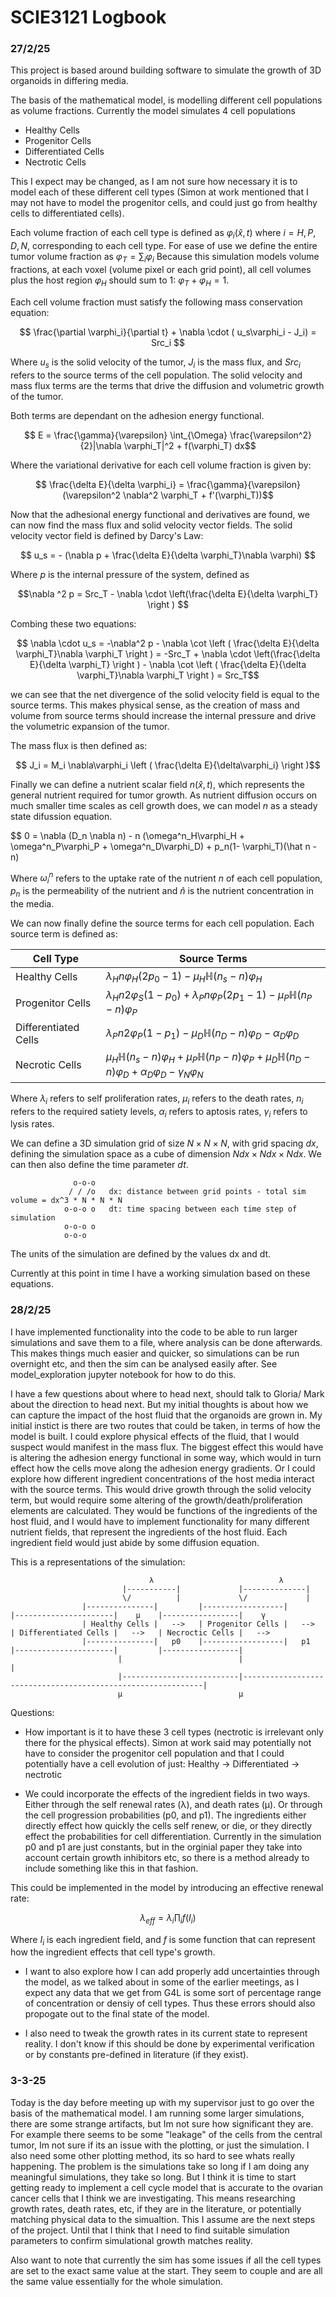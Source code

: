<h1> SCIE3121 Logbook </h1>

<h3> 27/2/25 </h3>

This project is based around building software to simulate the growth of 3D organoids in differing media.

The basis of the mathematical model, is modelling different cell populations as volume fractions.
Currently the model simulates 4 cell populations
<ul>
    <li> Healthy Cells </li>
    <li> Progenitor Cells </li>
    <li> Differentiated Cells </li>
    <li> Nectrotic Cells </li>
</ul>

This I expect may be changed, as I am not sure how necessary it is to model each of these different cell types (Simon at work mentioned that I may not have to model the progenitor cells, and could just go from healthy cells to differentiated cells).

Each volume fraction of each cell type is defined as $\varphi_i (\hat x, t)$ where $i = {H, P, D, N}$, corresponding to each cell type.
For ease of use we define the entire tumor volume fraction as $\varphi_T = \sum_i \varphi_i$
Because this simulation models volume fractions, at each voxel (volume pixel or each grid point), all cell volumes plus the host region $\varphi_H$ should sum to 1: $\varphi_T + \varphi_H = 1$.

Each cell volume fraction must satisfy the following mass conservation equation:

$$ \frac{\partial \varphi_i}{\partial t} + \nabla \cdot ( u_s\varphi_i - J_i) = Src_i $$

Where $u_s$ is the solid velocity of the tumor, $J_i$ is the mass flux, and $Src_i$ refers to the source terms of the cell population.
The solid velocity and mass flux terms are the terms that drive the diffusion and volumetric growth of the tumor. 

Both terms are dependant on the adhesion energy functional.

$$ E = \frac{\gamma}{\varepsilon} \int_{\Omega} \frac{\varepsilon^2}{2}|\nabla \varphi_T|^2  + f(\varphi_T) dx$$

Where the variational derivative for each cell volume fraction is given by:

$$ \frac{\delta E}{\delta \varphi_i} = \frac{\gamma}{\varepsilon} (\varepsilon^2 \nabla^2 \varphi_T + f'(\varphi_T))$$ 


Now that the adhesional energy functional and derivatives are found, we can now find the mass flux and solid velocity vector fields.
The solid velocity vector field is defined by Darcy's Law:

$$ u_s = - (\nabla p + \frac{\delta E}{\delta \varphi_T}\nabla \varphi)  $$

Where $p$ is the internal pressure of the system, defined as

$$\nabla ^2 p = Src_T - \nabla \cdot \left(\frac{\delta E}{\delta \varphi_T} \right ) $$

Combing these two equations:

$$ \nabla \cdot u_s = -\nabla^2 p - \nabla \cot \left ( \frac{\delta E}{\delta \varphi_T}\nabla \varphi_T \right ) = -Src_T + \nabla \cdot \left(\frac{\delta E}{\delta \varphi_T} \right ) - \nabla \cot \left ( \frac{\delta E}{\delta \varphi_T}\nabla \varphi_T \right ) = Src_T$$

we can see that the net divergence of the solid velocity field is equal to the source terms. This makes physical sense, as the creation of mass and volume from source terms should increase the internal pressure and drive the volumetric expansion of the tumor.

The mass flux is then defined as:

$$ J_i = M_i \nabla\varphi_i \left ( \frac{\delta E}{\delta\varphi_i} \right )$$

Finally we can define a nutrient scalar field $n(\hat x, t)$, which represents the general nutrient required for tumor growth. As nutrient diffusion occurs on much smaller time scales as cell growth does, we can model $n$ as a steady state difussion equation.

$$ 0 = \nabla (D_n \nabla n) - n (\omega^n_H\varphi_H + \omega^n_P\varphi_P + \omega^n_D\varphi_D) + p_n(1- \varphi_T)(\hat n - n)

Where $\omega_i^n$ refers to the uptake rate of the nutrient $n$ of each cell population, $p_n$ is the permeability of the nutrient and $\hat n$ is the nutrient concentration in the media.

We can now finally define the source terms for each cell population.
Each source term is defined as: 

| Cell Type            | Source Terms                                                                                                                                               |
|----------------------|------------------------------------------------------------------------------------------------------------------------------------------------------------|
| Healthy Cells        | $\lambda_H n \varphi_H(2p_0 -1) - \mu_H \mathbb{H}(n_s - n)\varphi_H$                                                                                      |
| Progenitor Cells     | $\lambda_H n 2\varphi_S(1 - p_0) + \lambda_P n \varphi_P(2p_1 - 1) - \mu_P \mathbb{H} (n_P -n)\varphi_P$                                                   |
| Differentiated Cells | $\lambda_P n 2\varphi_P(1-p_1) - \mu_D\mathbb{H}(n_D - n)\varphi_D - \alpha_D \varphi_D$                                                                   |
| Necrotic Cells       | $\mu_H \mathbb{H}(n_s - n)\varphi_H + \mu_P \mathbb{H} (n_P -n)\varphi_P + \mu_D\mathbb{H}(n_D - n)\varphi_D + \alpha_D \varphi_D - \gamma_N \varphi_N$   |

Where $\lambda_i$ refers to self proliferation rates, $\mu_i$ refers to the death rates, $n_i$ refers to the required satiety levels, $\alpha_i$ refers to aptosis rates, $\gamma_i$ refers to lysis rates.


We can define a 3D simulation grid of size $N \times N \times N$, with grid spacing $dx$, defining the simulation space as a cube of dimension $Ndx \times Ndx \times Ndx$.
We can then also define the time parameter $dt$.

                  o-o-o
                 / / /o   dx: distance between grid points - total sim volume = dx^3 * N * N * N
                o-o-o o   dt: time spacing between each time step of simulation
                o-o-o o
                o-o-o

The units of the simulation are defined by the values dx and dt. 

Currently at this point in time I have a working simulation based on these equations. 

<h3> 28/2/25 </h3>

I have implemented functionality into the code to be able to run larger simulations and save them to a file, where analysis can be done afterwards. This makes things much easier and quicker, so simulations can be run overnight etc, and then the sim can be analysed easily after. See model_exploration jupyter notebook for how to do this.

I have a few questions about where to head next, should talk to Gloria/ Mark about the direction to head next. But my initial thoughts is about how we can capture the impact of the host fluid that the organoids are grown in. My initial instict is there are two routes that could be taken, in terms of how the model is built. I could explore physical effects of the fluid, that I would suspect would manifest in the mass flux. The biggest effect this would have is altering the adhesion energy functional in some way, which would in turn effect how the cells move along the adhesion energy gradients. Or I could explore how different ingredient concentrations of the host media interact with the source terms. This would drive growth through the solid velocity term, but would require some altering of the growth/death/proliferation elements are calculated. They would be functions of the ingredients of the host fluid, and I would have to implement functionality for many different nutrient fields, that represent the ingredients of the host fluid. Each ingredient field would just abide by some diffusion equation. 

This is a representations of the simulation:



                                   λ                            λ
                             |-----------|             |--------------|
                             \/          |             \/             |
                    |---------------|         |------------------|         |----------------------|    μ    |-----------------|    γ                           
                    | Healthy Cells |   -->   | Progenitor Cells |   -->   | Differentiated Cells |   -->   | Necroctic Cells |   -->
                    |---------------|   p0    |------------------|   p1    |----------------------|         |-----------------|
                            |                          |                                                             |
                            |--------------------------|-------------------------------------------------------------|
                            μ                          μ



Questions:

- How important is it to have these 3 cell types (nectrotic is irrelevant only there for the physical effects). Simon at work said may potentially not have to consider the progenitor cell population and that I could potentially have a cell evolution of just: Healthy -> Differentiated -> nectrotic

- We could incorporate the effects of the ingredient fields in two ways. Either through the self renewal rates (λ), and death rates (μ). Or through the cell progression probabilities (p0, and p1). The ingredients either directly effect how quickly the cells self renew, or die, or they directly effect the probabilities for cell differentiation. Currently in the simulation p0 and p1 are just constants, but in the orginial paper they take into account certain growth inhibitors etc, so there is a method already to include something like this in that fashion. 

This could be implemented in the model by introducing an effective renewal rate:

$$ \lambda_{eff} = \lambda_i \prod_i f(I_i)$$

Where $I_i$ is each ingredient field, and $f$ is some function that can represent how the ingredient effects that cell type's growth.

- I want to also explore how I can add properly add uncertainties through the model, as we talked about in some of the earlier meetings, as I expect any data that we get from G4L is some sort of percentage range of concentration or densiy of cell types. Thus these errors should also propogate out to the final state of the model.

- I also need to tweak the growth rates in its current state to represent reality. I don't know if this should be done by experimental verification or by constants pre-defined in literature (if they exist).

<h3> 3-3-25 </h3>

Today is the day before meeting up with my supervisor just to go over the basis of the mathematical model. I am running some larger simulations, there are some strange artifacts, but Im not sure how significant they are. For example there seems to be some "leakage" of the cells from the central tumor, Im not sure if its an issue with the plotting, or just the simulation. I also need some other plotting method, its so hard to see whats really happening. The problem is the simulations take so long if I am doing any meaningful simulations, they take so long. But I think it is time to start getting ready to implement a cell cycle model that is accurate to the ovarian cancer cells that I think we are investigating. This means researching growth rates, death rates, etc, if they are in the literature, or potentially matching physical data to the simualtion. This I assume are the next steps of the project. Until that I think that I need to find suitable simulation parameters to confirm simulational growth matches reality. 

Also want to note that currently the sim has some issues if all the cell types are set to the exact same value at the start. They seem to couple and are all the same value essentially for the whole simulation.
